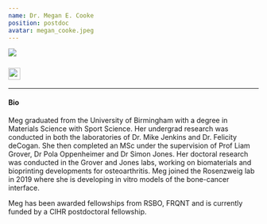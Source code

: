 ```yaml
---
name: Dr. Megan E. Cooke
position: postdoc
avatar: megan_cooke.jpeg
---
```


<img class="profile-thumbnail" src="{{site.baseurl}}/images/people/{{profile.avatar}}">

<h3>
<a href="mailto:megan.cooke@mail.mcgill.ca"><i class="fa fa-envelope"></i></a>
<a href="https://twitter.com/megscooke"><i class="fa fa-twitter"></i></a>
<a href="https://www.linkedin.com/in/megan-cooke-04a9846a"><i class="fa fa-linkedin square"></i></a>
<a href="https://scholar.google.com/citations?user=d-28zGQAAAAJ&hl=en"><i class="ai ai-google-scholar-square"></i></a>
<a href="https://orcid.org/0000-0001-5254-7559"><img width="24px" src="{{site.url}}/images/logo/ORCID.png"></a>
</h3>

<hr>

#### Bio
Meg graduated from the University of Birmingham with a degree in Materials Science with Sport Science.
Her undergrad research was conducted in both the laboratories of Dr. Mike Jenkins and Dr. Felicity deCogan. She then completed an MSc under the supervision of Prof Liam Grover, Dr Pola Oppenheimer and Dr Simon Jones. Her doctoral research was conducted in the Grover and Jones labs, working on biomaterials and bioprinting developments for osteoarthritis. Meg joined the Rosenzweig lab in 2019 where she is developing in vitro models of the bone-cancer interface.

Meg has been awarded fellowships from RSBO, FRQNT and is currently funded by a CIHR postdoctoral fellowship.
